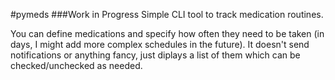 #pymeds
###Work in Progress
Simple CLI tool to track medication routines.

You can define medications and specify how often they need to be taken (in days, I might add more complex schedules in the future). It doesn't send notifications or anything fancy, just diplays a list of them which can be checked/unchecked as needed.
